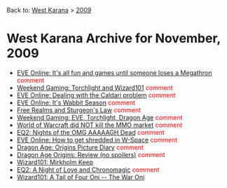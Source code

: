 Back to: [West Karana](/posts/westkarana.md) > [2009](/posts/2009/westkarana.md)
# West Karana Archive for November, 2009

* [EVE Online: It's all fun and games until someone loses a Megathron](4389.md) <span style="color:red;">comment</span>
* [Weekend Gaming: Torchlight and Wizard101](4393.md) <span style="color:red;">comment</span>
* [EVE Online: Dealing with the Caldari problem](4400.md) <span style="color:red;">comment</span>
* [EVE Online: It's Wabbit Season](4403.md) <span style="color:red;">comment</span>
* [Free Realms and Sturgeon's Law](4409.md) <span style="color:red;">comment</span>
* [Weekend Gaming: EVE, Torchlight, Dragon Age](4414.md) <span style="color:red;">comment</span>
* [World of Warcraft did NOT kill the MMO market](4419.md) <span style="color:red;">comment</span>
* [EQ2: Nights of the OMG AAAAAGH Dead](4422.md) <span style="color:red;">comment</span>
* [EVE Online: How to get shredded in W-Space](4427.md) <span style="color:red;">comment</span>
* [Dragon Age: Origins Picture Diary](4431.md) <span style="color:red;">comment</span>
* [Dragon Age Origins: Review (no spoilers)](4442.md) <span style="color:red;">comment</span>
* [Wizard101: Mirkholm Keep](4446.md) <span style="color:red;"></span>
* [EQ2: A Night of Love and Chronomagic](4452.md) <span style="color:red;">comment</span>
* [Wizard101: A Tail of Four Oni -- The War Oni](4456.md) <span style="color:red;"></span>
